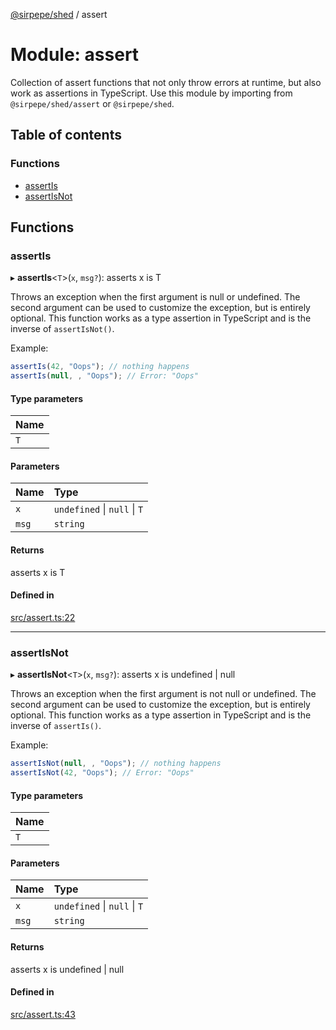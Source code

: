 [@sirpepe/shed](../README.md) / assert

# Module: assert

Collection of assert functions that not only throw errors at runtime, but
also work as assertions in TypeScript. Use this module by importing from
`@sirpepe/shed/assert` or `@sirpepe/shed`.

## Table of contents

### Functions

- [assertIs](assert.md#assertis)
- [assertIsNot](assert.md#assertisnot)

## Functions

### assertIs

▸ **assertIs**<`T`\>(`x`, `msg?`): asserts x is T

Throws an exception when the first argument is null or undefined. The second
argument can be used to customize the exception, but is entirely optional.
This function works as a type assertion in TypeScript and is the inverse of
`assertIsNot()`.

Example:

```typescript
assertIs(42, "Oops"); // nothing happens
assertIs(null, , "Oops"); // Error: "Oops"
```

#### Type parameters

| Name |
| :------ |
| `T` |

#### Parameters

| Name | Type |
| :------ | :------ |
| `x` | `undefined` \| ``null`` \| `T` |
| `msg` | `string` |

#### Returns

asserts x is T

#### Defined in

[src/assert.ts:22](https://github.com/SirPepe/shed/blob/dd181a6/src/assert.ts#L22)

___

### assertIsNot

▸ **assertIsNot**<`T`\>(`x`, `msg?`): asserts x is undefined \| null

Throws an exception when the first argument is not null or undefined. The
second argument can be used to customize the exception, but is entirely
optional. This function works as a type assertion in TypeScript and is the
inverse of `assertIs()`.

Example:

```typescript
assertIsNot(null, , "Oops"); // nothing happens
assertIsNot(42, "Oops"); // Error: "Oops"
```

#### Type parameters

| Name |
| :------ |
| `T` |

#### Parameters

| Name | Type |
| :------ | :------ |
| `x` | `undefined` \| ``null`` \| `T` |
| `msg` | `string` |

#### Returns

asserts x is undefined \| null

#### Defined in

[src/assert.ts:43](https://github.com/SirPepe/shed/blob/dd181a6/src/assert.ts#L43)
